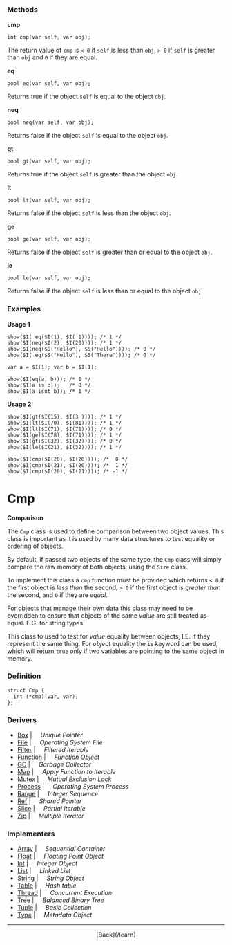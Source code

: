   <div class="row">
  <div class="col-xs-6 col-md-6">

### Methods

__cmp__

    int cmp(var self, var obj);

The return value of `cmp` is `< 0` if `self` is less than `obj`, `> 0` if `self` is greater than `obj` and `0` if they are equal.

__eq__

    bool eq(var self, var obj);

Returns true if the object `self` is equal to the object `obj`.

__neq__

    bool neq(var self, var obj);

Returns false if the object `self` is equal to the object `obj`.

__gt__

    bool gt(var self, var obj);

Returns true if the object `self` is greater than the object `obj`.

__lt__

    bool lt(var self, var obj);

Returns false if the object `self` is less than the object `obj`.

__ge__

    bool ge(var self, var obj);

Returns false if the object `self` is greater than or equal to the object `obj`.

__le__

    bool le(var self, var obj);

Returns false if the object `self` is less than or equal to the object `obj`.

### Examples

__Usage 1__

    show($I( eq($I(1), $I( 1)))); /* 1 */
    show($I(neq($I(2), $I(20)))); /* 1 */
    show($I(neq($S("Hello"), $S("Hello")))); /* 0 */
    show($I( eq($S("Hello"), $S("There")))); /* 0 */
    
    var a = $I(1); var b = $I(1);
    
    show($I(eq(a, b))); /* 1 */
    show($I(a is b));   /* 0 */
    show($I(a isnt b)); /* 1 */
    

__Usage 2__

    show($I(gt($I(15), $I(3 )))); /* 1 */
    show($I(lt($I(70), $I(81)))); /* 1 */
    show($I(lt($I(71), $I(71)))); /* 0 */
    show($I(ge($I(78), $I(71)))); /* 1 */
    show($I(gt($I(32), $I(32)))); /* 0 */
    show($I(le($I(21), $I(32)))); /* 1 */
    
    show($I(cmp($I(20), $I(20)))); /*  0 */
    show($I(cmp($I(21), $I(20)))); /*  1 */
    show($I(cmp($I(20), $I(21)))); /* -1 */
    



  </div>
  <div class="col-xs-6 col-md-6">

# Cmp
__Comparison__

The `Cmp` class is used to define comparison between two object values. This class is important as it is used by many data structures to test equality or ordering of objects.

By default, if passed two objects of the same type, the `Cmp` class will simply compare the raw memory of both objects, using the `Size` class.

To implement this class a `cmp` function must be provided which returns `< 0` if the first object is _less than_ the second, `> 0` if the first object is _greater than_ the second, and `0` if they are _equal_. 

For objects that manage their own data this class may need to be overridden to ensure that objects of the same _value_ are still treated as equal. E.G. for string types.

This class to used to test for _value_ equality between objects, I.E. if they represent the same thing. For _object_ equality the `is` keyword can be used, which will return `true` only if two variables are pointing to the same object in memory.

### Definition

    struct Cmp {
      int (*cmp)(var, var);
    };
    

### Derivers

* <span class="docitem">[Box](/learn/box)</span> | &nbsp; &nbsp;   _Unique Pointer_
* <span class="docitem">[File](/learn/file)</span> | &nbsp; &nbsp;   _Operating System File_
* <span class="docitem">[Filter](/learn/filter)</span> | &nbsp; &nbsp;   _Filtered Iterable_
* <span class="docitem">[Function](/learn/function)</span> | &nbsp; &nbsp;   _Function Object_
* <span class="docitem">[GC](/learn/gc)</span> | &nbsp; &nbsp;   _Garbage Collector_
* <span class="docitem">[Map](/learn/map)</span> | &nbsp; &nbsp;   _Apply Function to Iterable_
* <span class="docitem">[Mutex](/learn/mutex)</span> | &nbsp; &nbsp;   _Mutual Exclusion Lock_
* <span class="docitem">[Process](/learn/process)</span> | &nbsp; &nbsp;   _Operating System Process_
* <span class="docitem">[Range](/learn/range)</span> | &nbsp; &nbsp;   _Integer Sequence_
* <span class="docitem">[Ref](/learn/ref)</span> | &nbsp; &nbsp;   _Shared Pointer_
* <span class="docitem">[Slice](/learn/slice)</span> | &nbsp; &nbsp;   _Partial Iterable_
* <span class="docitem">[Zip](/learn/zip)</span> | &nbsp; &nbsp;   _Multiple Iterator_
### Implementers

* <span class="docitem">[Array](/learn/array)</span> | &nbsp; &nbsp;   _Sequential Container_
* <span class="docitem">[Float](/learn/float)</span> | &nbsp; &nbsp;   _Floating Point Object_
* <span class="docitem">[Int](/learn/int)</span> | &nbsp; &nbsp;   _Integer Object_
* <span class="docitem">[List](/learn/list)</span> | &nbsp; &nbsp;   _Linked List_
* <span class="docitem">[String](/learn/string)</span> | &nbsp; &nbsp;   _String Object_
* <span class="docitem">[Table](/learn/table)</span> | &nbsp; &nbsp;   _Hash table_
* <span class="docitem">[Thread](/learn/thread)</span> | &nbsp; &nbsp;   _Concurrent Execution_
* <span class="docitem">[Tree](/learn/tree)</span> | &nbsp; &nbsp;   _Balanced Binary Tree_
* <span class="docitem">[Tuple](/learn/tuple)</span> | &nbsp; &nbsp;   _Basic Collection_
* <span class="docitem">[Type](/learn/type)</span> | &nbsp; &nbsp;   _Metadata Object_

* * *

  <p style="text-align:center;">
[Back](/learn)
  </p>

  </div>
  </div>
